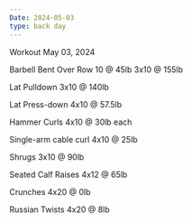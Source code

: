 ```yaml
---
Date: 2024-05-03
type: back day
---
```

Workout May 03, 2024

Barbell Bent Over Row
10 @ 45lb
3x10 @ 155lb

Lat Pulldown
3x10 @ 140lb

Lat Press-down
4x10 @ 57.5lb

Hammer Curls
4x10 @ 30lb each

Single-arm cable curl
4x10 @ 25lb

Shrugs
3x10 @ 90lb

Seated Calf Raises
4x12 @ 65lb

Crunches
4x20 @ 0lb

Russian Twists
4x20 @ 8lb